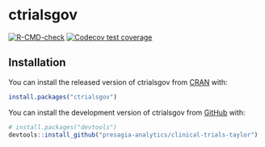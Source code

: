 
<!-- README.md is generated from README.Rmd. Please edit that file -->

# ctrialsgov

<!-- badges: start -->

[![R-CMD-check](https://github.com/presagia-analytics/ctrialsgov/workflows/R-CMD-check/badge.svg)](https://github.com/presagia-analytics/ctrialsgov/actions)
[![Codecov test
coverage](https://codecov.io/gh/presagia-analytics/clinical-trials-taylor/branch/main/graph/badge.svg)](https://codecov.io/gh/presagia-analytics/ctrialsgov?branch=main)
<!-- badges: end -->

## Installation

You can install the released version of ctrialsgov from
[CRAN](https://CRAN.R-project.org) with:

``` r
install.packages("ctrialsgov")
```

You can install the development version of ctrialsgov from
[GitHub](https://github.com/) with:

``` r
# install.packages("devtools")
devtools::install_github("presagia-analytics/clinical-trials-taylor")
```
